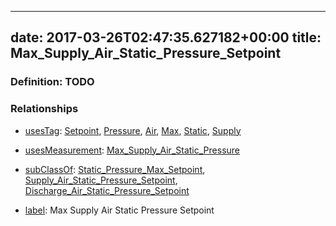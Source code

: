 
---
date: 2017-03-26T02:47:35.627182+00:00
title: Max_Supply_Air_Static_Pressure_Setpoint
---
### Definition: TODO

### Relationships

* [usesTag](https://brickschema.org/schema/1.0/BrickFrame#usesTag): [Setpoint](https://brickschema.org/schema/1.0/BrickTag#Setpoint), [Pressure](https://brickschema.org/schema/1.0/BrickTag#Pressure), [Air](https://brickschema.org/schema/1.0/BrickTag#Air), [Max](https://brickschema.org/schema/1.0/BrickTag#Max), [Static](https://brickschema.org/schema/1.0/BrickTag#Static), [Supply](https://brickschema.org/schema/1.0/BrickTag#Supply)

* [usesMeasurement](https://brickschema.org/schema/1.0/BrickFrame#usesMeasurement): [Max_Supply_Air_Static_Pressure](https://brickschema.org/schema/1.0/Brick#Max_Supply_Air_Static_Pressure)

* [subClassOf](http://www.w3.org/2000/01/rdf-schema#subClassOf): [Static_Pressure_Max_Setpoint](https://brickschema.org/schema/1.0/Brick#Static_Pressure_Max_Setpoint), [Supply_Air_Static_Pressure_Setpoint](https://brickschema.org/schema/1.0/Brick#Supply_Air_Static_Pressure_Setpoint), [Discharge_Air_Static_Pressure_Setpoint](https://brickschema.org/schema/1.0/Brick#Discharge_Air_Static_Pressure_Setpoint)

* [label](http://www.w3.org/2000/01/rdf-schema#label): Max Supply Air Static Pressure Setpoint
